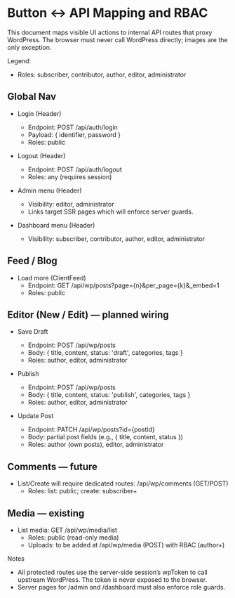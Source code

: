 # Button ↔ API Mapping and RBAC

This document maps visible UI actions to internal API routes that proxy WordPress. The browser must never call WordPress directly; images are the only exception.

Legend:

- Roles: subscriber, contributor, author, editor, administrator

## Global Nav

- Login (Header)
  - Endpoint: POST /api/auth/login
  - Payload: { identifier, password }
  - Roles: public

- Logout (Header)
  - Endpoint: POST /api/auth/logout
  - Roles: any (requires session)

- Admin menu (Header)
  - Visibility: editor, administrator
  - Links target SSR pages which will enforce server guards.

- Dashboard menu (Header)
  - Visibility: subscriber, contributor, author, editor, administrator

## Feed / Blog

- Load more (ClientFeed)
  - Endpoint: GET /api/wp/posts?page={n}&per_page={k}&_embed=1
  - Roles: public

## Editor (New / Edit) — planned wiring

- Save Draft
  - Endpoint: POST /api/wp/posts
  - Body: { title, content, status: 'draft', categories, tags }
  - Roles: author, editor, administrator

- Publish
  - Endpoint: POST /api/wp/posts
  - Body: { title, content, status: 'publish', categories, tags }
  - Roles: author, editor, administrator

- Update Post
  - Endpoint: PATCH /api/wp/posts?id={postId}
  - Body: partial post fields (e.g., { title, content, status })
  - Roles: author (own posts), editor, administrator

## Comments — future

- List/Create will require dedicated routes: /api/wp/comments (GET/POST)
  - Roles: list: public; create: subscriber+

## Media — existing

- List media: GET /api/wp/media/list
  - Roles: public (read-only media)
  - Uploads: to be added at /api/wp/media (POST) with RBAC (author+)

Notes

- All protected routes use the server-side session’s wpToken to call upstream WordPress. The token is never exposed to the browser.
- Server pages for /admin and /dashboard must also enforce role guards.
